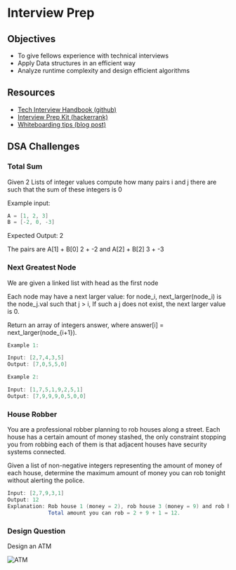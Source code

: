 # Interview Prep

## Objectives

* To give fellows experience with technical interviews
* Apply Data structures in an efficient way
* Analyze runtime complexity and design efficient algorithms

## Resources

* [Tech Interview Handbook (github)](https://github.com/yangshun/tech-interview-handbook)
* [Interview Prep Kit (hackerrank)](https://www.hackerrank.com/interview/interview-preparation-kit)
* [Whiteboarding tips (blog post)](https://codewithoutrules.com/2016/04/04/interview-puzzles/)

## DSA Challenges

### Total Sum

Given 2 Lists of integer values compute how many pairs i and j there are such that the sum of these integers is 0

Example input:

```java
A = [1, 2, 3]
B = [-2, 0, -3]
```

Expected Output: 2

The pairs are A[1] + B[0] 2 + -2 and A[2] + B[2] 3 + -3

### Next Greatest Node

We are given a linked list with head as the first node

Each node may have a next larger value: for node_i, next_larger(node_i) is the node_j.val such that j > i, If such a j does not exist, the next larger value is 0.

Return an array of integers answer, where answer[i] = next_larger(node_{i+1}).

```java
Example 1:

Input: [2,7,4,3,5]
Output: [7,0,5,5,0]
```

```java
Example 2:

Input: [1,7,5,1,9,2,5,1]
Output: [7,9,9,9,0,5,0,0]
```

### House Robber

You are a professional robber planning to rob houses along a street. Each house has a certain amount of money stashed, the only constraint stopping you from robbing each of them is that adjacent houses have security systems connected.

Given a list of non-negative integers representing the amount of money of each house, determine the maximum amount of money you can rob tonight without alerting the police.

```java
Input: [2,7,9,3,1]
Output: 12
Explanation: Rob house 1 (money = 2), rob house 3 (money = 9) and rob house 5 (money = 1).
             Total amount you can rob = 2 + 9 + 1 = 12.
```

### Design Question

Design an ATM

![ATM](https://cdn-images-1.medium.com/max/832/1*9eN453T9BuRUycszcWvnrg.png)